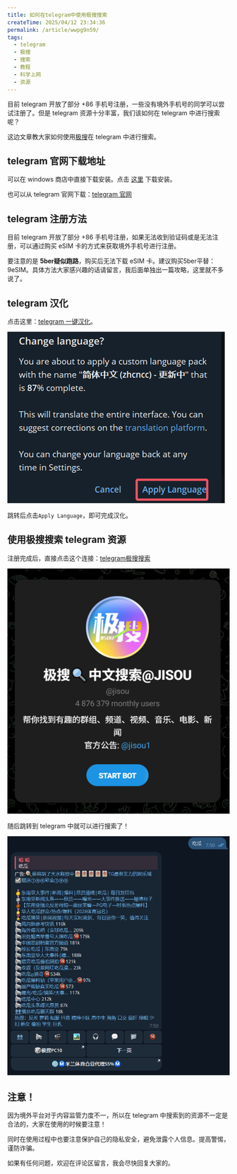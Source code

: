 ```yaml
---
title: 如何在telegram中使用极搜搜索
createTime: 2025/04/12 23:34:36
permalink: /article/wwpg9n59/
tags:
  - telegram
  - 极搜
  - 搜索
  - 教程
  - 科学上网
  - 资源
---
```


目前 telegram 开放了部分 +86 手机号注册，一些没有境外手机号的同学可以尝试注册了。但是 telegram 资源十分丰富，我们该如何在 telegram 中进行搜索呢？

这边文章教大家如何使用[极搜](https://t.me/jisou?start=a_1453425105)在 telegram 中进行搜索。

<!-- more -->

## telegram 官网下载地址

可以在 windows 商店中直接下载安装。点击 [这里](ms-windows-store://pdp?launch=true&mode=full&hl=zh-cn&gl=hk&ocid=bingwebsearch&referrer=storeforweb&productid=9nztwsqntd0s&storecid=sfw-secondary-cta&webid=395477ea-a7e6-4bfa-ac47-e06e900153a8&websessionid=9303d2ac-2b4a-48fc-b501-5acf807b00ed) 下载安装。

也可以从 telegram 官网下载：[telegram 官网](https://telegram.org/)

## telegram 注册方法

目前 telegram 开放了部分 +86 手机号注册，如果无法收到验证码或是无法注册，可以通过购买 eSIM 卡的方式来获取境外手机号进行注册。

要注意的是 **5ber疑似跑路**，购买后无法下载 eSIM 卡。建议购买5ber平替：9eSIM。具体方法大家感兴趣的话请留言，我后面单独出一篇攻略，这里就不多说了。

## telegram 汉化

点击这里：[telegram 一键汉化](https://t.me/setlanguage/zhcncc)。

![alt text](images/telegram如何搜索/image-2.png)

跳转后点击`Apply Language`，即可完成汉化。

## 使用极搜搜索 telegram 资源

注册完成后，直接点击这个连接：[telegram极搜搜索](https://t.me/jisou?start=a_1453425105)

![alt text](images/telegram如何搜索/image.png)

随后跳转到 telegram 中就可以进行搜索了！

![alt text](images/telegram如何搜索/image-1.png)

## 注意！

因为境外平台对于内容监管力度不一，所以在 telegram 中搜索到的资源不一定是合法的，大家在使用的时候要注意！

同时在使用过程中也要注意保护自己的隐私安全，避免泄露个人信息。提高警惕，谨防诈骗。

如果有任何问题，欢迎在评论区留言，我会尽快回复大家的。